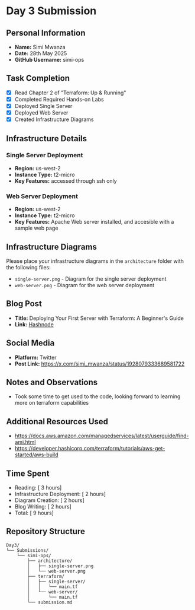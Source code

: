 # Day 3 Submission

## Personal Information
- **Name:** Simi Mwanza
- **Date:** 28th May 2025
- **GitHub Username:** simi-ops

## Task Completion
- [x] Read Chapter 2 of "Terraform: Up & Running"
- [x] Completed Required Hands-on Labs
- [x] Deployed Single Server
- [x] Deployed Web Server
- [x] Created Infrastructure Diagrams

## Infrastructure Details

### Single Server Deployment
- **Region:** us-west-2
- **Instance Type:** t2-micro
- **Key Features:** accessed through ssh only

### Web Server Deployment
- **Region:** us-west-2
- **Instance Type:** t2-micro
- **Key Features:** Apache Web server installed, and accesible with a sample web page

## Infrastructure Diagrams
Please place your infrastructure diagrams in the `architecture` folder with the following files:
- `single-server.png` - Diagram for the single server deployment
- `web-server.png` - Diagram for the web server deployment

## Blog Post
- **Title:** Deploying Your First Server with Terraform: A Beginner's Guide
- **Link:** [Hashnode](https://simiops.hashnode.dev/deploying-your-first-server-with-terraform-a-beginners-guide)

## Social Media
- **Platform:** Twitter
- **Post Link:** https://x.com/simi_mwanza/status/1928079333689581722

## Notes and Observations
- Took some time to get used to the code, looking forward to learning more on terraform capabilities

## Additional Resources Used
- https://docs.aws.amazon.com/managedservices/latest/userguide/find-ami.html
- https://developer.hashicorp.com/terraform/tutorials/aws-get-started/aws-build

## Time Spent
- Reading: [ 3 hours]
- Infrastructure Deployment: [ 2 hours]
- Diagram Creation: [ 2 hours]
- Blog Writing: [ 2 hours]
- Total: [ 9 hours]

## Repository Structure
```
Day3/
└── Submissions/
    └── simi-ops/
        ├── architecture/
        │   ├── single-server.png
        │   └── web-server.png
        ├── terraform/
        │   ├── single-server/
        │   │   └── main.tf
        │   └── web-server/
        │       └── main.tf
        └── submission.md
``` 



